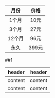 
|   月份   |   价格   |
|:---:|:---:|
|  1个月  |  10元  |
|  3个月  |  27元  |
| 12个月 | 96元 |
|  永久  |  399元  |



##1

| header | header |
|:------:|:------:|
| content | content |
| content | content |

